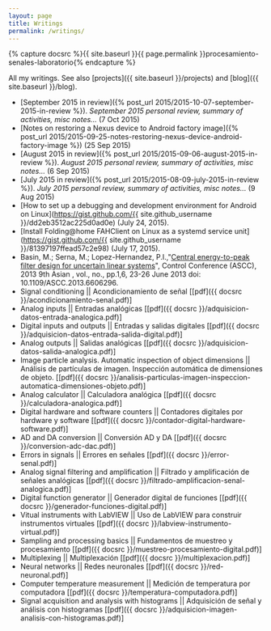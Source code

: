 ```yaml
---
layout: page
title: Writings
permalink: /writings/
---
```


{% capture docsrc %}{{ site.baseurl }}{{ page.permalink }}procesamiento-senales-laboratorio{% endcapture %}

All my writings. See also [projects]({{ site.baseurl }}/projects) and
[blog]({{ site.baseurl }}/blog).

- [September 2015 in review]({% post_url 2015/2015-10-07-september-2015-in-review %}). *September 2015 personal review, summary of activities, misc notes...* (7 Oct 2015)
- [Notes on restoring a Nexus device to Android factory image]({% post_url 2015/2015-09-25-notes-restoring-nexus-device-android-factory-image %}) (25 Sep 2015)
- [August 2015 in review]({% post_url 2015/2015-09-06-august-2015-in-review %}). *August 2015 personal review, summary of activities, misc notes...* (6 Sep 2015)
- [July 2015 in review]({% post_url 2015/2015-08-09-july-2015-in-review %}). *July 2015 personal review, summary of activities, misc notes...* (9 Aug 2015)
- [How to set up a debugging and development environment for Android on Linux](https://gist.github.com/{{ site.github_username }}/dd2eb3512ac225d0ad0e) (July 24, 2015).
- [Install Folding@home FAHClient on Linux as a systemd service unit](https://gist.github.com/{{ site.github_username }}/81397197ffead57c2e98) (July 17, 2015).
- Basin, M.; Serna, M.; Lopez-Hernandez, P.I.,"[Central energy-to-peak filter design for uncertain linear systems](http://ieeexplore.ieee.org/stamp/stamp.jsp?tp=&arnumber=6606296&isnumber=6605987 "Central energy-to-peak filter design for uncertain linear systems")", Control Conference (ASCC), 2013 9th Asian , vol., no., pp.1,6, 23-26 June 2013 doi: 10.1109/ASCC.2013.6606296.
- Signal conditioning \|\| Acondicionamiento de señal [[pdf]({{ docsrc }}/acondicionamiento-senal.pdf)]
- Analog inputs \|\| Entradas analógicas [[pdf]({{ docsrc }}/adquisicion-datos-entrada-analogica.pdf)]
- Digital inputs and outputs \|\| Entradas y salidas digitales [[pdf]({{ docsrc }}/adquisicion-datos-entrada-salida-digital.pdf)]
- Analog outputs \|\| Salidas analógicas [[pdf]({{ docsrc }}/adquisicion-datos-salida-analogica.pdf)]
- Image particle analysis. Automatic inspection of object dimensions \|\| Análisis de partículas de imagen. Inspección automática de dimensiones de objeto. [[pdf]({{ docsrc }}/analisis-particulas-imagen-inspeccion-automatica-dimensiones-objeto.pdf)]
- Analog calculator \|\| Calculadora analógica [[pdf]({{ docsrc }}/calculadora-analogica.pdf)]
- Digital hardware and software counters \|\| Contadores digitales por hardware y software [[pdf]({{ docsrc }}/contador-digital-hardware-software.pdf)]
- AD and DA conversion \|\| Conversión AD y DA [[pdf]({{ docsrc }}/conversion-adc-dac.pdf)]
- Errors in signals \|\| Errores en señales [[pdf]({{ docsrc }}/error-senal.pdf)]
- Analog signal filtering and amplification \|\| Filtrado y amplificación de señales analógicas [[pdf]({{ docsrc }}/filtrado-amplificacion-senal-analogica.pdf)]
- Digital function generator \|\| Generador digital de funciones [[pdf]({{ docsrc }}/generador-funciones-digital.pdf)]
- Vitual instruments with LabVIEW \|\| Uso de LabVIEW para construir instrumentos virtuales [[pdf]({{ docsrc }}/labview-instrumento-virtual.pdf)]
- Sampling and processing basics \|\| Fundamentos de muestreo y procesamiento [[pdf]({{ docsrc }}/muestreo-procesamiento-digital.pdf)]
- Multiplexing \|\| Multiplexación [[pdf]({{ docsrc }}/multiplexacion.pdf)]
- Neural networks \|\| Redes neuronales [[pdf]({{ docsrc }}/red-neuronal.pdf)]
- Computer temperature measurement \|\| Medición de temperatura por computadora [[pdf]({{ docsrc }}/temperatura-computadora.pdf)]
- Signal acquisition and analysis with histograms \|\| Adquisición de señal y análisis con histogramas [[pdf]({{ docsrc }}/adquisicion-imagen-analisis-con-histogramas.pdf)]
